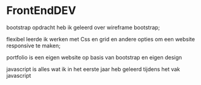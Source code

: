 # FrontEndDEV

bootstrap opdracht heb ik geleerd over wireframe bootstrap;

flexibel leerde ik werken met Css en grid en andere opties om een website responsive te maken;

portfolio is een eigen website op basis van bootstrap en eigen design

javascript is alles wat ik in het eerste jaar heb geleerd tijdens het vak javascript
